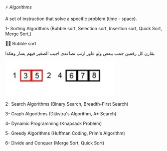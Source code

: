 ⚡ *Algorithms*

A set of instruction that solve a specific problem (time - space).

1- Sorting Algorithms (Bubble sort, Selection sort, Insertion sort, Quick Sort, Merge Sort,)

✍🏻 Bubble sort

بقارن كل رقمين جمب ببعض ولو عاوز ارتب تصاعدى اجيب الصغير فيهم يسار وهكذا

![bubble_sort](images/bubble_sort.jpeg)

2- Search Algorithms (Binary Search, Breadth-First Search)

3- Graph Algorithms (Dijkstra's Algorithm, A* Search)

4- Dynamic Programming (Knapsack Problem)

5- Greedy Algorithms (Huffman Coding, Prim's Algorithm)

6- Divide and Conquer (Merge Sort, Quick Sort)
